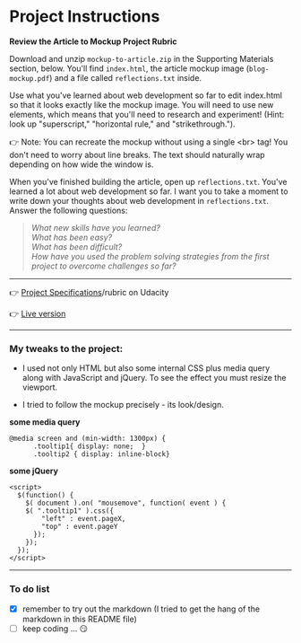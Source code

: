 # Project Instructions
**Review the Article to Mockup Project Rubric**

Download and unzip `mockup-to-article.zip` in the Supporting Materials section, below. You'll find `index.html`, the article mockup image (`blog-mockup.pdf`) and a file called `reflections.txt` inside.

Use what you've learned about web development so far to edit index.html so that it looks exactly like the mockup image. You will need to use new elements, which means that you'll need to research and experiment! (Hint: look up "superscript," "horizontal rule," and "strikethrough."). 

:point_right: Note: You can recreate the mockup without using a single \<br\> tag! You don't need to worry about line breaks. 
The text should naturally wrap depending on how wide the window is.

When you've finished building the article, open up `reflections.txt`. You've learned a lot about web development so far. I want you to take a moment to write down your thoughts about web development in `reflections.txt`. Answer the following questions:

> _What new skills have you learned?_\
> _What has been easy?_\
> _What has been difficult?_\
> _How have you used the problem solving strategies from the first project to overcome challenges so far?_

******

:point_right: [Project Specifications](https://review.udacity.com/#!/rubrics/145/view)/rubric on Udacity

:point_right: [Live version](https://jtrfs.github.io/mockup-to-article/)

***

### My tweaks to the project:
* I used not only HTML but also some internal CSS plus media query along with JavaScript and jQuery. To see the effect you must resize the viewport.

* I tried to follow the mockup precisely - its look/design.

**some media query**
```
@media screen and (min-width: 1300px) {
      .tooltip1{ display: none;  }
      .tooltip2 { display: inline-block}
```

**some jQuery**
```
<script>
  $(function() {
    $( document ).on( "mousemove", function( event ) {
    $( ".tooltip1" ).css({
        "left" : event.pageX,
        "top" : event.pageY
      });
    });
  });
</script>
```
****

### To do list
- [x] remember to try out the markdown (I tried to get the hang of the markdown in this README file)
- [ ] keep coding ... :smirk:

